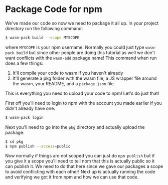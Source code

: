 # Package Code for npm

We've made our code so now we need to package it all up. In your project directory run the following
command:

```bash
$ wasm-pack build --scope MYSCOPE
```

where `MYSCOPE` is your npm username. Normally you could just type `wasm-pack build` but since
other people are doing this tutorial as well we don't want conflicts with the `wasm-add` package
name! This command when run does a few things:

1. It'll compile your code to wasm if you haven't already
2. It'll generate a pkg folder with the wasm file, a JS wrapper file around the wasm, your README,
   and a `package.json` file.

This is everything you need to upload your code to npm! Let's do just that!

First off you'll need to login to npm with the account you made earlier if you didn't already have
one:

```bash
$ wasm-pack login
```

Next you'll need to go into the `pkg` directory and actually upload the package:

```bash
$ cd pkg
$ npm publish --access=public
```

Now normally if things are not scoped you can just do `npm publish` but if you give it a scope
you'll need to tell npm that this is actually public so it can publish it. We need to do that here
since we gave our packages a scope to avoid conflicting with each other! Next up is actually running
the code and verifying we got it from npm and how we can use that code.
